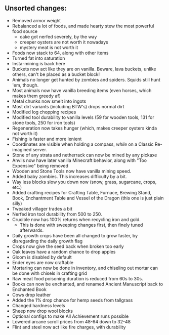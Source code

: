 ## Unsorted changes:
- Removed armor weight
- Rebalanced a lot of foods, and made hearty stew the most powerful food source
  - cake got nerfed severely, by the way
  - creeper oysters are not worth it nowadays
  - mystery meat is not worth it
- Foods now stack to 64, along with other items
- Turned fat into saturation
- Insta-mining is back here
- Buckets now act like they are on vanilla. Beware, lava buckets, unlike others, can't be placed as a bucket block!
- Animals no longer get hunted by zombies and spiders. Squids still hunt 'em, though.
- Most animals now have vanilla breeding items (even horses, which makes them greedy af)
- Metal chunks now smelt into ingots
- Most dirt variants (including BTW's) drops normal dirt
- Modified log chopping recipes
- Modified tool durability to vanilla levels (59 for wooden tools, 131 for stone tools, 250 for iron tools)
- Regeneration now takes hunger (which, makes creeper oysters kinda not worth it)
- Fishing is faster and more lenient
- Coordinates are visible when holding a compass, _while_ on a Classic Re-imagined server.
- Stone of any strata and netherrack can now be mined by any pickaxe
- Anvils now have later vanilla Minecraft behavior, along with "Too Expensive" being removed
- Wooden and Stone Tools now have vanilla mining speed.
- Added baby zombies. This increases difficulty by a bit.
- Way less blocks slow you down now (snow, grass, sugarcane, crops, etc.)
- Added crafting recipes for Crafting Table, Furnace, Brewing Stand, Book, Enchantment Table and Vessel of the Dragon (this one is just plain silly)
- Tweaked villager trades a bit
- Nerfed iron tool durability from 500 to 250.
- Crucible now has 100% returns when recycling iron and gold.
  - This is done with sweeping changes first, then finely tuned afterwards.
- Daily growth crops have been all changed to grow faster, by disregarding the daily growth flag
- Crops now give the seed back when broken too early
- Oak leaves have a random chance to drop apples
- Gloom is disabled by default
- Ender eyes are now craftable
- Mortaring can now be done in inventory, and chiseling out mortar can be done with chisels in crafting grid
- Raw meat food poisoning duration is reduced from 60s to 30s.
- Books can now be enchanted, and renamed Ancient Manuscript back to Enchanted Book
- Cows drop leather
- Added the 1% drop chance for hemp seeds from tallgrass
- Changed hardness levels
- Sheep now drop wool blocks
- Optional configs to make All Achievement runs possible
- Lowered arcane scroll prices from 48-64 down to 32-48
- Flint and steel now act like fire charges, with durability